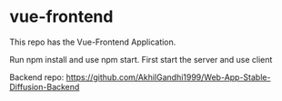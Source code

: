 # vue-frontend

This repo has the Vue-Frontend Application. 

Run npm install and use npm start. First start the server and use client

Backend repo: https://github.com/AkhilGandhi1999/Web-App-Stable-Diffusion-Backend
